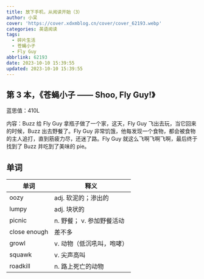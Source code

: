 ```yaml
---
title: 放下手机，从阅读开始（3）
author: 小呆
cover: 'https://cover.xdxmblog.cn/cover/cover_62193.webp'
categories: 英语阅读
tags:
  - 碎片生活
  - 苍蝇小子
  - Fly Guy
abbrlink: 62193
date: 2023-10-10 15:39:55
updated: 2023-10-10 15:39:55
---
```


## 第 3 本，《苍蝇小子 —— Shoo, Fly Guy!》

蓝思值：410L

内容：Buzz 给 Fly Guy 拿瓶子做了一个家，这天，Fly Guy 飞出去玩，当它回来的时候，Buzz 出去野餐了。Fly Guy 非常饥饿，他每发现一个食物，都会被食物的主人追打，直到筋疲力尽，还迷了路。Fly Guy 就这么飞啊飞啊飞啊，最后终于找到了 Buzz 并吃到了美味的 pie。

## 单词

| 单词         | 释义                      |
| ------------ | ------------------------- |
| oozy         | adj. 软泥的；渗出的       |
| lumpy        | adj. 块状的               |
| picnic       | n. 野餐； v. 参加野餐活动 |
| close enough | 差不多                    |
| growl        | v. 动物（低沉吼叫，咆哮） |
| squawk       | v. 尖声高叫               |
| roadkill     | n. 路上死亡的动物         |
